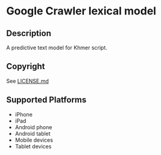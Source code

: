 Google Crawler lexical model
===================

Description
-----------
A predictive text model for Khmer script.

Copyright
---------
See [LICENSE.md](LICENSE.md)

Supported Platforms
-------------------
 * iPhone
 * iPad
 * Android phone
 * Android tablet
 * Mobile devices
 * Tablet devices

